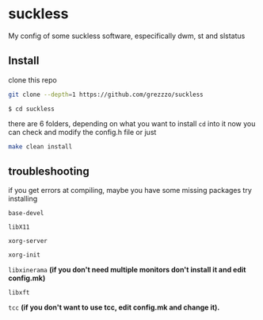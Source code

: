 # suckless
My config of some suckless software, especifically dwm, st and slstatus
## Install
clone this repo

```sh
git clone --depth=1 https://github.com/grezzzo/suckless
```

`$ cd suckless`

there are 6 folders, depending on what you want to install `cd` into it
now you can check and modify the config.h file or just 
```sh
make clean install
```

## troubleshooting

if you get errors at compiling, maybe you have some missing packages
try installing

`base-devel`

`libX11`

`xorg-server`

`xorg-init`

`libxinerama` **(if you don't need multiple monitors don't install it and edit config.mk)**

`libxft`

`tcc` **(if you don't want to use tcc, edit config.mk and change it).**
